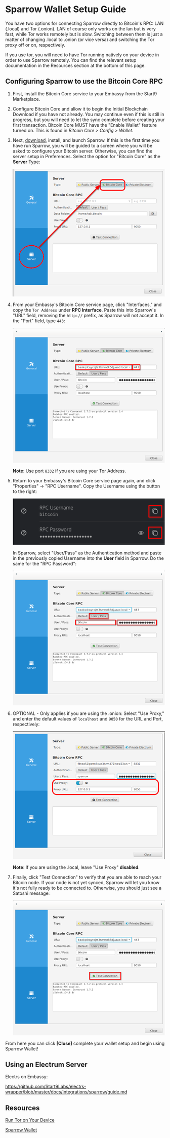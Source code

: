 # Sparrow Wallet Setup Guide

You have two options for connecting Sparrow directly to Bitcoin's RPC: LAN (.local) and Tor (.onion).  LAN of course only works on the lan but is very fast, while Tor works remotely but is slow.  Switching between them is just a matter of changing .local to .onion (or vice versa) and switching the Tor proxy off or on, respectively.

If you use tor, you will need to have Tor running natively on your device in order to use Sparrow remotely.  You can find the relevant setup documentation in the Resources section at the bottom of this page.

## Configuring Sparrow to use the Bitcoin Core RPC

1. First, install the Bitcoin Core service to your Embassy from the Start9 Marketplace.

2. Configure Bitcoin Core and allow it to begin the Initial Blockchain Download if you have not already.  You may continue even if this is still in progress, but you will need to let the sync complete before creating your first transaction.  Bitcoin Core MUST have the "Enable Wallet" feature turned on.  This is found in *Bitcoin Core > Config > Wallet*.

3. Next, [download](https://sparrowwallet.com/download/), install, and launch Sparrow.  If this is the first time you have run Sparrow, you will be guided to a screen where you will be asked to configure your Bitcoin server.  Otherwise, you can find the server setup in Preferences.  Select the option for "Bitcoin Core" as the **Server** Type:

    ![Sparrow Server Setup](./assets/sparrow-server-setup2.png "Setup Your Bitcoin Server")

4. From your Embassy's Bitcoin Core service page, click "Interfaces," and copy the `Tor Address` under **RPC Interface**.  Paste this into Sparrow's "URL" field, removing the `http://` prefix, as Sparrow will not accept it.  In the "Port" field, type `443`:

    ![Sparrow Server Setup](./assets/sparrow-server-setup3.png "Enter URL & Port")

    **Note**: Use port `8332` if you are using your Tor Address.

5. Return to your Embassy's Bitcoin Core service page again, and click "Properties" -> "RPC Username".  Copy the Username using the button to the right:

    ![Bitcoin RPC Credentials](./assets/sparrow-server-setup4-rpc-user-pass.png "Copy Bitcoin RPC Username and Password")

    In Sparrow, select "User/Pass" as the Authentication method and paste in the previously copied Username into the **User** field in Sparrow.  Do the same for the "RPC Password":

    ![Sparrow Server Setup](./assets/sparrow-server-setup4.png "Add RPC User & Password to Sparrow")

6. OPTIONAL - Only applies if you are using the .onion: Select "Use Proxy," and enter the default values of `localhost` and `9050` for the URL and Port, respectively:

    ![Sparrow Server Setup](./assets/sparrow-server-setup5.png "Use Tor Proxy")

    **Note**: If you are using the .local, leave "Use Proxy" **disabled**.

7. Finally, click "Test Connection" to verify that you are able to reach your Bitcoin node.  If your node is not yet synced, Sparrow will let you know it's not fully ready to be connected to.  Otherwise, you should just see a Satoshi message:

    ![Sparrow Server Setup](./assets/sparrow-server-setup6.png "Test Connection")

From here you can click **[Close]** complete your wallet setup and begin using Sparrow Wallet!

## Using an Electrum Server

Electrs on Embassy:

https://github.com/Start9Labs/electrs-wrapper/blob/master/docs/integrations/sparrow/guide.md

## Resources

[Run Tor on Your Device](https://start9.com/latest/user-manual/connecting/connecting-tor/tor-os/)

[Sparrow Wallet](https://sparrowwallet.com/)
